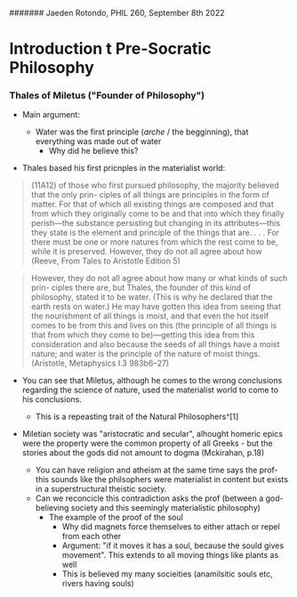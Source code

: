 ####### Jaeden Rotondo, PHIL 260, September 8th 2022

# Introduction t Pre-Socratic Philosophy
### Thales of Miletus  ("Founder of Philosophy")

- Main argument: 
	- Water was the first principle (_arche_ / the begginning), that everything was made out of water
		- Why did he believe this? 

- Thales based his first pricnples in the materialist world: 
> (11A12) of those who first pursued philosophy, the majority believed that the only prin- ciples of all things are principles in the form of matter. For that of which all existing things are composed and that from which they originally come to be and that into which they finally perish—the substance persisting but changing in its attributes—this they state is the element and principle of the things that are. . . . For there must be one or more natures from which the rest come to be, while it is preserved. However, they do not all agree about how (Reeve, From Tales to Aristotle Edition 5)


> However, they do not all agree about how many or what kinds of such prin- ciples there are, but Thales, the founder of this kind of philosophy, stated it to be water. (This is why he declared that the earth rests on water.) He may have gotten this idea from seeing that the nourishment of all things is moist, and that even the hot itself comes to be from this and lives on this (the principle of all things is that from which they come to be)—getting this idea from this consideration and also because the seeds of all things have a moist nature; and water is the principle of the nature of moist things. (Aristotle, Metaphysics I.3 983b6–27)

- You can see that Miletus, although he comes to the wrong conclusions regarding the science of nature, used the materialist world to come to his conclusions. 
	- This is a repeasting trait of the Natural Philosophers^[1]

- Miletian society was "aristocratic and secular", alhought homeric epics were the property were the common property of all Greeks - but the stories about the gods did not amount to dogma (Mckirahan, p.18)
	- You can have religion and atheism at the same time says the prof- this sounds like the philsophers were materialist in content but exists in a superstructural theistic society. 
	- Can we reconcicle this contradiction asks the prof (between a god-believing society and this seemingly materialistic philosophy)
		- The example of the proof of the soul 
			- Why did magnets force themselves to either attach or repel from each other 
			- Argument: "if it moves it has a soul, because the sould gives movement". This extends to all moving things like plants as well 
			- This is believed my many socieities (anamilsitic souls etc, rivers having souls)




